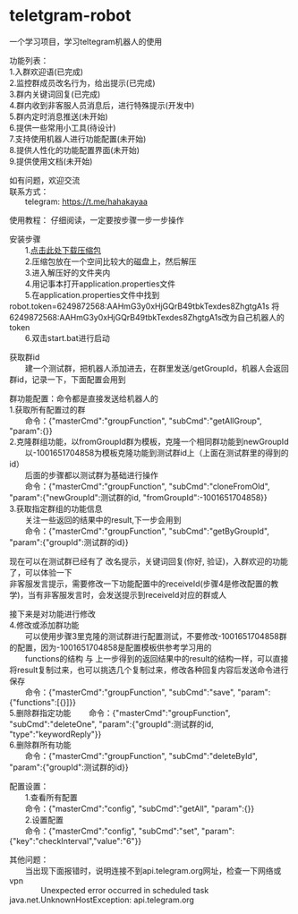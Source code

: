 # teletgram-robot
一个学习项目，学习teltegram机器人的使用

功能列表：  
1.入群欢迎语(已完成)  
2.监控群成员改名行为，给出提示(已完成)  
3.群内关键词回复(已完成)  
4.群内收到非客服人员消息后，进行特殊提示(开发中)  
5.群内定时消息推送(未开始)  
6.提供一些常用小工具(待设计)  
7.支持使用机器人进行功能配置(未开始)  
8.提供人性化的功能配置界面(未开始)  
9.提供使用文档(未开始)  

如有问题，欢迎交流  
联系方式：  
  &emsp;&emsp;telegram: https://t.me/hahakayaa

使用教程： 仔细阅读，一定要按步骤一步一步操作  
  
安装步骤  
	&emsp;&emsp;1.[点击此处下载压缩包](https://github.com/one-robot-dev/teletgram-robot/releases/download/1.0.0/telegram-robot.zip)  
	&emsp;&emsp;2.压缩包放在一个空间比较大的磁盘上，然后解压  
	&emsp;&emsp;3.进入解压好的文件夹内  
	&emsp;&emsp;4.用记事本打开application.properties文件  
	&emsp;&emsp;5.在application.properties文件中找到 robot.token=6249872568:AAHmG3y0xHjGQrB49tbkTexdes8ZhgtgA1s 将6249872568:AAHmG3y0xHjGQrB49tbkTexdes8ZhgtgA1s改为自己机器人的token  
	&emsp;&emsp;6.双击start.bat进行启动  
    
      
获取群id  
	&emsp;&emsp;建一个测试群，把机器人添加进去，在群里发送/getGroupId，机器人会返回群id，记录一下，下面配置会用到  

群功能配置：命令都是直接发送给机器人的  
1.获取所有配置过的群  
&emsp;&emsp;命令：{"masterCmd":"groupFunction", "subCmd":"getAllGroup", "param":{}}  
2.克隆群组功能，以fromGroupId群为模板，克隆一个相同群功能到newGroupId  
	&emsp;&emsp;以-1001651704858为模板克隆功能到测试群id上（上面在测试群里的得到的id）  
	&emsp;&emsp;后面的步骤都以测试群为基础进行操作  
&emsp;&emsp;命令：{"masterCmd":"groupFunction", "subCmd":"cloneFromOld", "param":{"newGroupId":测试群的id, "fromGroupId":-1001651704858}}  
3.获取指定群组的功能信息  
	&emsp;&emsp;关注一些返回的结果中的result,下一步会用到  
&emsp;&emsp;命令：{"masterCmd":"groupFunction", "subCmd":"getByGroupId", "param":{"groupId":测试群的id}}  

现在可以在测试群已经有了 改名提示，关键词回复(你好, 验证)，入群欢迎的功能了，可以体验一下  
非客服发言提示，需要修改一下功能配置中的receiveId(步骤4是修改配置的教学)，当有非客服发言时，会发送提示到receiveId对应的群或人  
  
接下来是对功能进行修改  
4.修改或添加群功能  
	&emsp;&emsp;可以使用步骤3里克隆的测试群进行配置测试，不要修改-1001651704858群的配置，因为-1001651704858是配置模板供参考学习用的  
	&emsp;&emsp;functions的结构 与 上一步得到的返回结果中的result的结构一样，可以直接将result复制过来，也可以挑选几个复制过来，修改各种回复内容后发送命令进行保存  
&emsp;&emsp;命令：{"masterCmd":"groupFunction", "subCmd":"save", "param":{"functions":[{}]}}  
5.删除群指定功能
&emsp;&emsp;命令：{"masterCmd":"groupFunction", "subCmd":"deleteOne", "param":{"groupId":测试群的id, "type":"keywordReply"}}  
6.删除群所有功能  
&emsp;&emsp;命令：{"masterCmd":"groupFunction", "subCmd":"deleteById", "param":{"groupId":测试群的id}}  
  
配置设置：  
&emsp;&emsp;1.查看所有配置  
&emsp;&emsp;命令：{"masterCmd":"config", "subCmd":"getAll", "param":{}}  
&emsp;&emsp;2.设置配置  
&emsp;&emsp;命令：{"masterCmd":"config", "subCmd":"set", "param":{"key":"checkInterval","value":"6"}}  

其他问题：  
&emsp;&emsp;当出现下面报错时，说明连接不到api.telegram.org网址，检查一下网络或vpn  
&emsp;&emsp;&emsp;&emsp;Unexpected error occurred in scheduled task java.net.UnknownHostException: api.telegram.org
